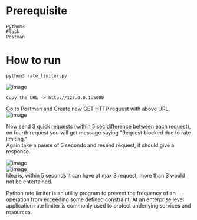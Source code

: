 # Prerequisite
```
Python3
Flask 
Postman 
```

# How to run 
```
python3 rate_limiter.py
```
![image](https://user-images.githubusercontent.com/76727343/216787747-f4518c87-9231-40e7-9db7-c4999fc50b64.png)

``` Copy the URL -> http://127.0.0.1:5000 ```

Go to Postman and Create new GET HTTP request with above URL, </br>
![image](https://user-images.githubusercontent.com/76727343/216787794-acd860f9-ae08-4159-8668-b18394c38ff8.png)

Now send 3 quick requests (within 5 sec difference between each request), on fourth request you will get message saying "Request blocked due to rate limiting." </br>
Again take a pause of 5 seconds and resend request, it should give a response. </br>

![image](https://user-images.githubusercontent.com/76727343/216787889-1941c5f2-4510-4542-8c14-ddb5c94cf10d.png)
</br>
![image](https://user-images.githubusercontent.com/76727343/216787908-3969fbed-e14a-4eb1-a174-751643f92cbd.png)
</br>
Idea is, within 5 seconds it can have at max 3 request, more than 3 would not be entertained. </br>


Python rate limiter is an utility program to prevent the frequency of an operation from exceeding some defined constraint. At an enterprise level application rate limiter is commonly used to protect underlying services and resources.


